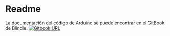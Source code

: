 # Readme 
La documentación del código de Arduino se puede encontrar en el GitBook de Blindle.
[![Gitbook URL](https://gitlab.com/uploads/-/system/project/avatar/1058960/gitbook.png)](https://blindle.gitbooks.io/docs/content/arduino.html)